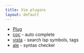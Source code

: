 ```yaml
---
title: Vim plugins
layout: default
---
```

- [Plug](https://github.com/junegunn/vim-plug)  
- [coc](https://github.com/neoclide/coc.nvim) -  auto complete 
- [vista](https://github.com/liuchengxu/vista.vim) - search lsp symbols, tags
- [ale](https://github.com/dense-analysis/ale) - syntax checker   
